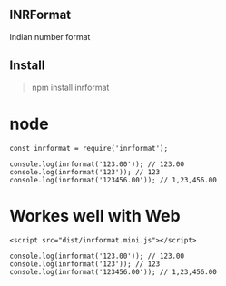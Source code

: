 INRFormat
-----------------
Indian number format

Install 
----------
> npm install inrformat

# node
	const inrformat = require('inrformat');

	console.log(inrformat('123.00')); // 123.00
	console.log(inrformat('123')); // 123
	console.log(inrformat('123456.00')); // 1,23,456.00


# Workes well with Web
	<script src="dist/inrformat.mini.js"></script>

	console.log(inrformat('123.00')); // 123.00
	console.log(inrformat('123')); // 123
	console.log(inrformat('123456.00')); // 1,23,456.00
